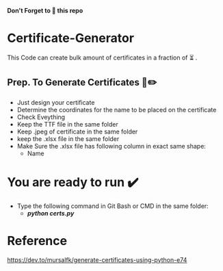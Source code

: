**Don't Forget to :star2: this repo**
# Certificate-Generator
This Code can create bulk amount of certificates in a fraction of :hourglass_flowing_sand: .
## Prep. To Generate Certificates :blue_book::pencil2:
- Just design your certificate
- Determine the coordinates for the name to be placed on the certificate
- Check Eveything
- Keep the TTF file in the same folder
- Keep .jpeg of certificate in the same folder
- keep the .xlsx file in the same folder
- Make Sure the .xlsx file has following column in exact same shape:
  - Name
# You are ready to run :heavy_check_mark:
+ Type the following command in Git Bash or CMD in the same folder:
  + **_python certs.py_**
  
# Reference
https://dev.to/mursalfk/generate-certificates-using-python-e74
